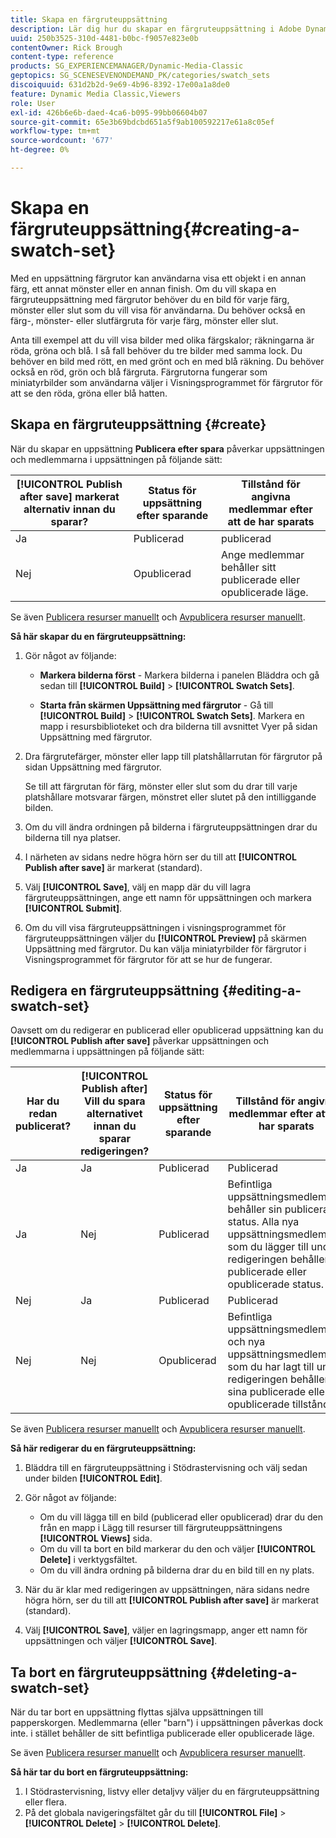 ```yaml
---
title: Skapa en färgruteuppsättning
description: Lär dig hur du skapar en färgruteuppsättning i Adobe Dynamic Media Classic.
uuid: 250b3525-310d-4481-b0bc-f9057e823e0b
contentOwner: Rick Brough
content-type: reference
products: SG_EXPERIENCEMANAGER/Dynamic-Media-Classic
geptopics: SG_SCENESEVENONDEMAND_PK/categories/swatch_sets
discoiquuid: 631d2b2d-9e69-4b96-8392-17e00a1a8de0
feature: Dynamic Media Classic,Viewers
role: User
exl-id: 426b6e6b-daed-4ca6-b095-99bb06604b07
source-git-commit: 65e3b69bdcbd651a5f9ab100592217e61a8c05ef
workflow-type: tm+mt
source-wordcount: '677'
ht-degree: 0%

---
```


# Skapa en färgruteuppsättning{#creating-a-swatch-set}

Med en uppsättning färgrutor kan användarna visa ett objekt i en annan färg, ett annat mönster eller en annan finish. Om du vill skapa en färgruteuppsättning med färgrutor behöver du en bild för varje färg, mönster eller slut som du vill visa för användarna. Du behöver också en färg-, mönster- eller slutfärgruta för varje färg, mönster eller slut.

Anta till exempel att du vill visa bilder med olika färgskalor; räkningarna är röda, gröna och blå. I så fall behöver du tre bilder med samma lock. Du behöver en bild med rött, en med grönt och en med blå räkning. Du behöver också en röd, grön och blå färgruta. Färgrutorna fungerar som miniatyrbilder som användarna väljer i Visningsprogrammet för färgrutor för att se den röda, gröna eller blå hatten.

## Skapa en färgruteuppsättning {#create}

När du skapar en uppsättning **Publicera efter spara** påverkar uppsättningen och medlemmarna i uppsättningen på följande sätt:

| **[!UICONTROL Publish after save]** markerat alternativ innan du sparar? | Status för uppsättning efter sparande | Tillstånd för angivna medlemmar efter att de har sparats |
| --- | --- | --- |
| Ja | Publicerad | publicerad |
| Nej | Opublicerad | Ange medlemmar behåller sitt publicerade eller opublicerade läge. |

Se även [Publicera resurser manuellt](publishing-files.md#manually_publishing_assets) och [Avpublicera resurser manuellt](publishing-files.md#manually_unpublishing_assets).

**Så här skapar du en färgruteuppsättning:**

1. Gör något av följande:

   * **Markera bilderna först** - Markera bilderna i panelen Bläddra och gå sedan till **[!UICONTROL Build]** > **[!UICONTROL Swatch Sets]**.

   * **Starta från skärmen Uppsättning med färgrutor** - Gå till **[!UICONTROL Build]** > **[!UICONTROL Swatch Sets]**. Markera en mapp i resursbiblioteket och dra bilderna till avsnittet Vyer på sidan Uppsättning med färgrutor.

1. Dra färgrutefärger, mönster eller lapp till platshållarrutan för färgrutor på sidan Uppsättning med färgrutor.

   Se till att färgrutan för färg, mönster eller slut som du drar till varje platshållare motsvarar färgen, mönstret eller slutet på den intilliggande bilden.

1. Om du vill ändra ordningen på bilderna i färgruteuppsättningen drar du bilderna till nya platser.
1. I närheten av sidans nedre högra hörn ser du till att **[!UICONTROL Publish after save]** är markerat (standard).
1. Välj **[!UICONTROL Save]**, välj en mapp där du vill lagra färgruteuppsättningen, ange ett namn för uppsättningen och markera **[!UICONTROL Submit]**.
1. Om du vill visa färgruteuppsättningen i visningsprogrammet för färgruteuppsättningen väljer du **[!UICONTROL Preview]** på skärmen Uppsättning med färgrutor. Du kan välja miniatyrbilder för färgrutor i Visningsprogrammet för färgrutor för att se hur de fungerar.

## Redigera en färgruteuppsättning {#editing-a-swatch-set}

Oavsett om du redigerar en publicerad eller opublicerad uppsättning kan du **[!UICONTROL Publish after save]** påverkar uppsättningen och medlemmarna i uppsättningen på följande sätt:

| Har du redan publicerat? | **[!UICONTROL Publish after]** Vill du spara alternativet innan du sparar redigeringen? | Status för uppsättning efter sparande | Tillstånd för angivna medlemmar efter att de har sparats |
|--- |--- |--- |--- |
| Ja | Ja | Publicerad | Publicerad |
| Ja | Nej | Publicerad | Befintliga uppsättningsmedlemmar behåller sin publicerade status. Alla nya uppsättningsmedlemmar som du lägger till under redigeringen behåller sin publicerade eller opublicerade status. |
| Nej | Ja | Publicerad | Publicerad |
| Nej | Nej | Opublicerad | Befintliga uppsättningsmedlemmar och nya uppsättningsmedlemmar som du har lagt till under redigeringen behåller sina publicerade eller opublicerade tillstånd. |

Se även [Publicera resurser manuellt](publishing-files.md#manually_publishing_assets) och [Avpublicera resurser manuellt](publishing-files.md#manually_unpublishing_assets).

**Så här redigerar du en färgruteuppsättning:**

1. Bläddra till en färgruteuppsättning i Stödrastervisning och välj sedan under bilden **[!UICONTROL Edit]**.
1. Gör något av följande:

   * Om du vill lägga till en bild (publicerad eller opublicerad) drar du den från en mapp i Lägg till resurser till färgruteuppsättningens **[!UICONTROL Views]** sida.
   * Om du vill ta bort en bild markerar du den och väljer **[!UICONTROL Delete]** i verktygsfältet.
   * Om du vill ändra ordning på bilderna drar du en bild till en ny plats.

1. När du är klar med redigeringen av uppsättningen, nära sidans nedre högra hörn, ser du till att **[!UICONTROL Publish after save]** är markerat (standard).
1. Välj **[!UICONTROL Save]**, väljer en lagringsmapp, anger ett namn för uppsättningen och väljer **[!UICONTROL Save]**.

## Ta bort en färgruteuppsättning {#deleting-a-swatch-set}

När du tar bort en uppsättning flyttas själva uppsättningen till papperskorgen. Medlemmarna (eller &quot;barn&quot;) i uppsättningen påverkas dock inte. i stället behåller de sitt befintliga publicerade eller opublicerade läge.

Se även [Publicera resurser manuellt](publishing-files.md#manually_publishing_assets) och [Avpublicera resurser manuellt](publishing-files.md#manually_unpublishing_assets).

**Så här tar du bort en färgruteuppsättning:**

1. I Stödrastervisning, listvy eller detaljvy väljer du en färgruteuppsättning eller flera.
1. På det globala navigeringsfältet går du till **[!UICONTROL File]** > **[!UICONTROL Delete]** > **[!UICONTROL Delete]**.
